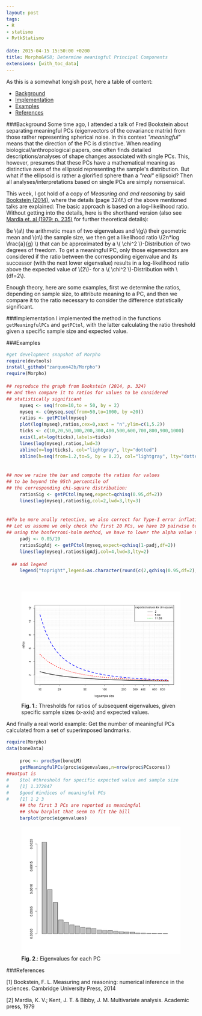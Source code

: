 ```yaml
---
layout: post
tags: 
- R 
- statismo
- RvtkStatismo

date: 2015-04-15 15:50:00 +0200
title: Morpho&#58; Determine meaningful Principal Components
extensions: [with_toc_data]
---
```


As this is a somewhat longish post, here a table of content:


* [Background](#background)
* [Implementation](#implementation)
* [Examples](#examples)
* [References](#references)

<a id="background"></a>
###Background
Some time ago, I attended a talk of Fred Bookstein about separating meaningful PCs (eigenvectors of the covariance matrix) from those rather representing spherical noise. In this context *"meaningful"* means that the direction of the PC is distinctive. When reading biological/anthropological papers, one often finds detailed descriptions/analyses of shape changes associated with single PCs. This, however, presumes that these PCs have a mathematical meaning as distinctive axes of the ellipsoid representing the sample's distribution. But what if the ellipsoid is rather a glorified sphere than a *"real"* ellipsoid? Then all analyses/interpretations based on single PCs are simply nonsensical.

This week, I got hold of a copy of *Measuring and and reasoning* by said [Bookstein (2014)](#1), where the details (page 324f.) of the above mentioned talks are explained: The basic approach is based on a log-likelihood ratio. Without getting into the details, here is the shorthand version (also see [Mardia et. al (1979; p. 235)](#2) for further theoretical details):

Be \\(a\\) the arithmetic mean of two eigenvalues and \\(g\\) their geometric mean and \\(n\\) the sample size, we then get a likelihood ratio \\(2n*log \frac{a}{g} \\) that can be approximated by a \\( \chi^2 \\)-Distribution of two degrees of freedom. To get a meaningful PC, only those eigenvectors are considered if the ratio between the corresponding eigenvalue and its successor (with the next lower eigenvalue) results in a log-likelihood ratio above the expected value of \\(2\\)- for a \\( \chi^2 \\)-Distribution with \\(df=2\\). 

Enough theory, here are some examples, first we determine the ratios, depending on sample size, to attribute meaning to a PC, and then we compare it to the ratio necessary to consider the difference statistically significant. 


<a id="implementation"></a>
###Implementation
I implemented the method in the functions ```getMeaningfulPCs``` and ```getPCtol```, with the latter calculating the ratio threshold given a specific sample size and expected value.

<a id="examples"></a>
###Examples
```r
#get development snapshot of Morpho
require(devtools)
install_github("zarquon42b/Morpho")
require(Morpho)

## reproduce the graph from Bookstein (2014, p. 324)
## and then compare it to ratios for values to be considered
## statistically significant
     myseq <- seq(from=10,to = 50, by = 2)
     myseq <- c(myseq,seq(from=50,to=1000, by =20))
     ratios <- getPCtol(myseq)
     plot(log(myseq),ratios,cex=0,xaxt = "n",ylim=c(1,5.2))
     ticks <- c(10,20,50,100,200,300,400,500,600,700,800,900,1000)
     axis(1,at=log(ticks),labels=ticks)
     lines(log(myseq),ratios,lwd=3)
     abline(v=log(ticks), col="lightgray", lty="dotted")
     abline(h=seq(from=1.2,to=5, by = 0.2), col="lightgray", lty="dotted")
  
  
## now we raise the bar and compute the ratios for values
## to be beyond the 95th percentile of
## the corresponding chi-square distribution:
     ratiosSig <- getPCtol(myseq,expect=qchisq(0.95,df=2))
     lines(log(myseq),ratiosSig,col=2,lwd=3,lty=3)
     
    
##To be more anally retentive, we also correct for Type-I error inflation
## Let us assume we only check the first 20 PCs, we have 19 pairwise tests
## using the bonferroni-holm method, we have to lower the alpha value to 0.05/19=0.002631579
     padj <- 0.05/19
     ratiosSigAdj <- getPCtol(myseq,expect=qchisq(1-padj,df=2))
     lines(log(myseq),ratiosSigAdj,col=4,lwd=3,lty=2)

  ## add legend
     legend("topright",legend=as.character(round(c(2,qchisq(0.95,df=2),qchisq(1-padj,df=2)),digits=2)),title="expected values for chi-square",lty=c(1,3,2),col=1:3)

     
```
<figure>
    <img rel="zoom" src="/resources/images/meaningPCthresh.png" alt="weak sliding routine" width="500" >
  <figcaption><b>Fig. 1</b>.: Thresholds for ratios of subsequent eigenvalues, given specific sample sizes (x-axis) and expected values.</figcaption>
</figure> 


And finally a real world example: Get the number of meaningful PCs calculated from a set of superimposed landmarks.

```r
require(Morpho)
data(boneData)

     proc <- procSym(boneLM)
     getMeaningfulPCs(proc$eigenvalues,n=nrow(proc$PCscores))
##output is
#    $tol #threshold for specific expected value and sample size 
#    [1] 1.372847
#    $good #indices of meaningful PCs
#    [1] 1 2 3
     ## the first 3 PCs are reported as meaningful
     ## show barplot that seem to fit the bill
     barplot(proc$eigenvalues)
```
<figure>
    <img rel="zoom" src="/resources/images/meaningPCbarplot.png" alt="weak sliding routine" width="500" >
  <figcaption><b>Fig. 2</b>.: Eigenvalues for each PC</figcaption>
</figure> 

<a id ="references"></a>

###References

<a id="1">[1]</a> Bookstein, F. L. Measuring and reasoning: numerical inference in the sciences. Cambridge University Press, 2014

<a id="1">[2]</a> Mardia, K. V.; Kent, J. T. & Bibby, J. M. Multivariate analysis. Academic press, 1979

     



